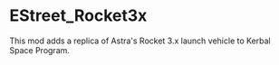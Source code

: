 # EStreet_Rocket3x
This mod adds a replica of Astra's Rocket 3.x launch vehicle to Kerbal Space Program.
